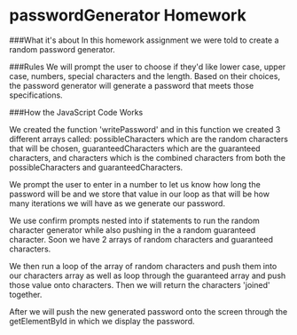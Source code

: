 # passwordGenerator Homework

###What it's about
In this homework assignment we were told to create a random password generator.

###Rules
We will prompt the user to choose if they'd like lower case, upper case, numbers, special characters and the length. Based on their choices, the password generator will generate a password that meets those specifications. 

###How the JavaScript Code Works

We created the function 'writePassword' and in this function we created 3 different arrays called: possibleCharacters which are the random characters that will be chosen, guaranteedCharacters which are the guaranteed characters, and characters which is the combined characters from both the possibleCharacters and guaranteedCharacters. 

We prompt the user to enter in a number to let us know how long the password will be and we store that value in our loop as that will be how many iterations we will have as we generate our password. 

We use confirm prompts nested into if statements to run the random character generator while also pushing in the a random guaranteed character. Soon we have 2 arrays of random characters and guaranteed characters.

We then run a loop of the array of random characters and push them into our characters array as well as loop through the guaranteed array and push those value onto characters. Then we will return the characters 'joined' together. 

After we will push the new generated password onto the screen through the getElementById in which we display the password. 
